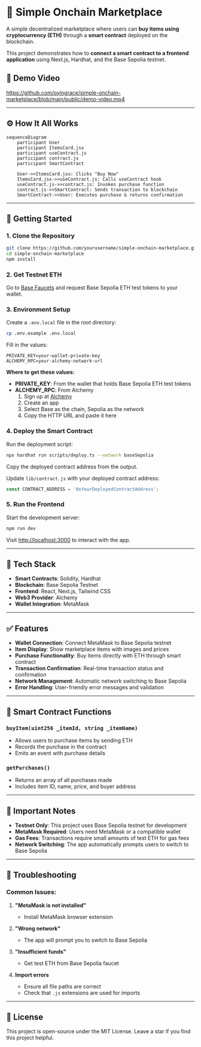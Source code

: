 # 🛒 Simple Onchain Marketplace

A simple decentralized marketplace where users can **buy items using cryptocurrency (ETH)** through a **smart contract** deployed on the blockchain.  

This project demonstrates how to **connect a smart contract to a frontend application** using Next.js, Hardhat, and the Base Sepolia testnet.

## 🎥 Demo Video

https://github.com/oyingrace/simple-onchain-marketplace/blob/main/public/demo-video.mp4

---

## ⚙️ How It All Works

```mermaid
sequenceDiagram
    participant User
    participant ItemsCard.jsx
    participant useContract.js
    participant contract.js
    participant SmartContract

    User->>ItemsCard.jsx: Clicks "Buy Now"
    ItemsCard.jsx->>useContract.js: Calls useContract hook
    useContract.js->>contract.js: Invokes purchase function
    contract.js->>SmartContract: Sends transaction to blockchain
    SmartContract->>User: Executes purchase & returns confirmation
```

---

## 🚀 Getting Started

### 1. Clone the Repository

```bash
git clone https://github.com/yourusername/simple-onchain-marketplace.git
cd simple-onchain-marketplace
npm install
```

### 2. Get Testnet ETH

Go to [Base Faucets](https://docs.base.org/base-chain/tools/network-faucets) and request Base Sepolia ETH test tokens to your wallet.

### 3. Environment Setup

Create a `.env.local` file in the root directory:

```bash
cp .env.example .env.local
```

Fill in the values:

```env
PRIVATE_KEY=your-wallet-private-key
ALCHEMY_RPC=your-alchemy-network-url
```

**Where to get these values:**

- **PRIVATE_KEY**: From the wallet that holds Base Sepolia ETH test tokens
- **ALCHEMY_RPC**: From Alchemy
  1. Sign up at [Alchemy](https://www.alchemy.com/)
  2. Create an app
  3. Select Base as the chain, Sepolia as the network
  4. Copy the HTTP URL and paste it here

### 4. Deploy the Smart Contract

Run the deployment script:

```bash
npx hardhat run scripts/deploy.ts --network baseSepolia
```

Copy the deployed contract address from the output.

Update `lib/contract.js` with your deployed contract address:

```javascript
const CONTRACT_ADDRESS = '0xYourDeployedContractAddress';
```

### 5. Run the Frontend

Start the development server:

```bash
npm run dev
```

Visit [http://localhost:3000](http://localhost:3000) to interact with the app.

---

## 🧰 Tech Stack

- **Smart Contracts**: Solidity, Hardhat
- **Blockchain**: Base Sepolia Testnet
- **Frontend**: React, Next.js, Tailwind CSS
- **Web3 Provider**: Alchemy
- **Wallet Integration**: MetaMask

---

## ✅ Features

- **Wallet Connection**: Connect MetaMask to Base Sepolia testnet
- **Item Display**: Show marketplace items with images and prices
- **Purchase Functionality**: Buy items directly with ETH through smart contract
- **Transaction Confirmation**: Real-time transaction status and confirmation
- **Network Management**: Automatic network switching to Base Sepolia
- **Error Handling**: User-friendly error messages and validation

---

## 🔧 Smart Contract Functions

### `buyItem(uint256 _itemId, string _itemName)`
- Allows users to purchase items by sending ETH
- Records the purchase in the contract
- Emits an event with purchase details

### `getPurchases()`
- Returns an array of all purchases made
- Includes item ID, name, price, and buyer address

---

## 🚨 Important Notes

- **Testnet Only**: This project uses Base Sepolia testnet for development
- **MetaMask Required**: Users need MetaMask or a compatible wallet
- **Gas Fees**: Transactions require small amounts of test ETH for gas fees
- **Network Switching**: The app automatically prompts users to switch to Base Sepolia

---

## 🐛 Troubleshooting

### Common Issues:

1. **"MetaMask is not installed"**
   - Install MetaMask browser extension

2. **"Wrong network"**
   - The app will prompt you to switch to Base Sepolia

3. **"Insufficient funds"**
   - Get test ETH from Base Sepolia faucet

4. **Import errors**
   - Ensure all file paths are correct
   - Check that `.js` extensions are used for imports

---

## 📜 License

This project is open-source under the MIT License.
Leave a star if you find this project helpful.
